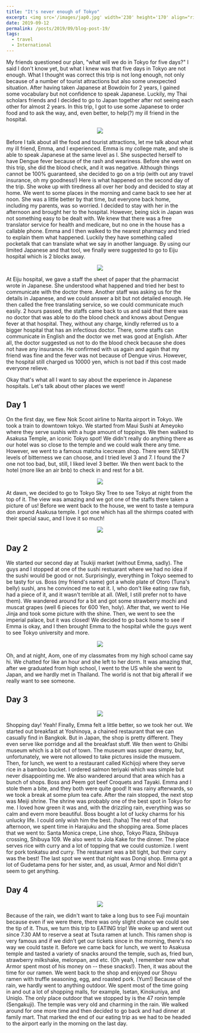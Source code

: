 ```yaml
---
title: "It's never enough of Tokyo"
excerpt: <img src='/images/jap0.jpg' width='230' height='170' align="right" hspace="20"> My friends questioned our plan, "what will we do in Tokyo for five days?" I said I don't know yet, but what I knew was that five days in Tokyo are not enough. What I thought was correct this trip is not long enough, not only because of a number of tourist attractions but also some unexpected situation. After having taken Japanese at Bowdoin for 2 years, I gained some vocabulary but not confidence to speak Japanese. Luckily, my Thai scholars friends and I decided to go to Japan together after not seeing each other for almost 2 years. 
date: 2019-09-12
permalink: /posts/2019/09/blog-post-19/
tags:
  - travel
  - International
---
```

My friends questioned our plan, "what will we do in Tokyo for five days?" I said I don't know yet, but what I knew was that five days in Tokyo are not enough. What I thought was correct this trip is not long enough, not only because of a number of tourist attractions but also some unexpected situation. After having taken Japanese at Bowdoin for 2 years, I gained some vocabulary but not confidence to speak Japanese. Luckily, my Thai scholars friends and I decided to go to Japan together after not seeing each other for almost 2 years. In this trip, I got to use some Japanese to order food and to ask the way, and, even better, to help(?) my ill friend in the hospital.
<p align="center" width='500' height='400'>
  <img src="/images/jap0.png">
</p>
Before I talk about all the food and tourist attractions, let me talk about what my ill friend, Emma, and I experienced. Emma is my college mate, and she is able to speak Japanese at the same level as I. She suspected herself to have Dengue fever because of the rash and weariness. Before she went on this trip, she did the blood check, and it was negative. Although things cannot be 100% guaranteed, she decided to go on a trip (with out any travel insurance, oh my goodness!)
Here is what happened on the second day of the trip. She woke up with tiredness all over her body and decided to stay at home. We went to some places in the morning and came back to see her at noon. She was a little better by that time, but everyone back home, including my parents, was so worried. I decided to stay with her in the afternoon and  brought her to the hospital. However, being sick in Japan was not something easy to be dealt with. We knew that there was a free translator service for health and medicare, but no one in the house has a callable phone. Emma and I then walked to the nearest pharmacy and tried to explain them what happened. Luckily they have something called pocketalk that can translate what we say in another language. By using our limited Japanese and that tool, we finally were suggested to go to Eiju hospital which is 2 blocks away.

<p align="center">
  <img src="/images/jap1.png">
</p>
At Eiju hospital, we gave a staff the sheet of paper that the pharmacist wrote in Japanese. She understood what happened and tried her best to communicate with the doctor there. Another staff was asking us for the details in Japanese, and we could answer a bit but not detailed enough. He then called the free translating service, so we could communicate much easily. 2 hours passed, the staffs came back to us and said that there was no doctor that was able to do the blood check and knows about Dengue fever at that hospital. They, without any charge, kindly referred us to a bigger hospital that has an infectious doctor. There, some staffs can communicate in English and the doctor we met was good at English. After all, the doctor suggested us not to do the blood check because she does not have any insurance. He confirmed with us again and again that my friend was fine and the fever was not because of Dengue virus. However, the hospital still charged us 10000 yen, which is not bad if this cost made everyone relieve. 

Okay that's what all I want to say about the experience in Japanese hospitals. Let's talk about other places we went! 

Day 1
------

On the first day, we flew Nok Scoot airline to Narita airport in Tokyo. We took a train to downtown tokyo. We started from Maui Sushi at Ameyoko where they serve sushis with a huge amount of toppings. We then walked to Asakusa Temple, an iconic Tokyo spot! We didn't really do anything there as our hotel was so close to the temple and we could walk there any time. However, we went to a famous matcha icecream shop. There were SEVEN levels of bitterness we can choose, and I tried level 3 and 7. I found the 7 one not too bad, but, still, I liked level 3 better. We then went back to the hotel (more like an air bnb) to check in and rest for a bit.  
<p align="center">
  <img src="/images/jap2.png">
</p>
At dawn, we decided to go to Tokyo Sky Tree to see Tokyo at night from the top of it. The view was amazing and we got one of the staffs there taken a picture of us! Before we went back to the house, we went to taste a tempura don around Asakusa temple. I got one which has all the shirmps coated with their special sauc, and I love it so much!
<p align="center">
  <img src="/images/jap3.png">
</p>

Day 2
------

We started our second day at Tsukiji market (without Emma, sadly). The guys and I stopped at one of the sushi restuarant where we had no idea if the sushi would be good or not. Surprisingly, everything in Tokyo seemed to be tasty for us. Boss (my friend's name) got a whole plate of Otoro (Tuna's belly) sushi, ans he convinced me to eat it. I, who don't like eating raw fish, had a piece of it, and it wasn't terrible at all. (Well, I still prefer not to have them). We wandered around for a bit and got some strawberry mochi and muscat grapes (well 6 pieces for 600 Yen, holy). After that, we went to Hie Jinja and took some picture with the shine. Then, we went to see the imperial palace, but it was closed! We decided to go back home to see if Emma is okay, and I then brought Emma to the hospital while the guys went to see Tokyo university and more. 
<p align="center">
  <img src="/images/jap4.png">
</p>
Oh, and at night, Aom, one of my classmates from my high school came say hi. We chatted for like an hour and she left to her dorm. It was amazing that, after we graduated from high school, I went to the US while she went to Japan, and we hardly met in Thailand. The world is not that big afterall if we really want to see someone. 

Day 3
------

<p align="center">
  <img src="/images/jap5.png">
</p>
Shopping day! Yeah! Finally, Emma felt a little better, so we took her out. We started out breakfast at Yoshinoya, a chained restaurant that we can casually find in Bangkok. But in Japan, the shop is pretty different. They even serve like porridge and all the breakfast stuff. We then went to Ghilbi museum which is a bit out of town. The museum was super dreamy, but, unfortunately, we were not allowed to take pictures inside the musuem. Then, for lunch, we went to a restaurant called Kichijoji where they serve rice in a bamboo bucket. I ordered salmon teriyaki which was simple but never disappointing me. We also wandered around that area which has a bunch of shops. Boss and Peem got beef Croquets and Tayaki. Emma and I stole them a bite, and they both were quite good! 
It was rainy afterwards, so we took a break at some plum tea cafe. After the rain stopped, the next stop was Meiji shrine. The shrine was probably one of the best spot in Tokyo for me. I loved how green it was and, with the drizzling rain, everything was so calm and evern more beautiful. Boss bought a lot of lucky charms for his unlucky life. I could only wish him the best. (haha) The rest of that afternoon, we spent time in Harajuku and the shopping area. Some places that we went to: Santa Monica crepe, Line shop, Tokyo Plaza, Shibuya crossing, Shibuya 109. We also went to Jola Kake for the dinner. The place serves rice with curry and a lot of topping that we could customize. I went for pork tonkatsu and curry. The restaurant was a bit tight, but their curry was the best! The last spot we went that night was Donqi shop. Emma got a lot of Gudetama pens for her sister, and, as usual, Armor and Nol didn't seem to get anything. 

Day 4
------

<p align="center">
  <img src="/images/jap6.png">
</p>


Because of the rain, we didn't want to take a long bus to see Fuji mountain because even if we were there, there was only slight chance we could see the tip of it. Thus, we turn this trip to EATING trip! We woke up and went out since 7.30 AM to reserve a seat at Tsuta ramen at lunch. This ramen shop is very famous and if we didn't get our tickets since in the morning, there's no way we could taste it. 
Before we came back for lunch, we went to Asakusa temple and tasted a variety of snacks around the temple, such as, fried bun, strawberry milkshake, melonpan, and etc. (Oh yeah, I remember now what Armor spent most of his money on -- these snacks!). Then, it was about the time for our ramen. We went back to the shop and enjoyed our Shoyu ramen with truffle seasoning, egg, and roasted pork. (Yum!) 
Because of the rain, we hardly went to anything outdoor. We spent most of the time going in and out a lot of shopping malls, for example, Isetan, Kinokuniya, and Uniqlo. The only place outdoor that we stopped by is the 47 ronin temple (Sengakuji). The temple was very old and charming in the rain. We walked around for one more time and then decided to go back and had dinner at family mart. That marked the end of our eating trip as we had to be headed to the airport early in the morning on the last day.

